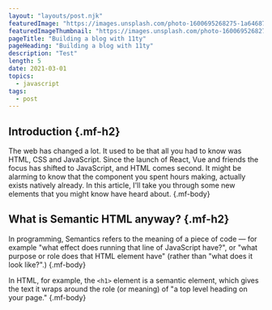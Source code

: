 ```yaml
---
layout: "layouts/post.njk"
featuredImage: "https://images.unsplash.com/photo-1600695268275-1a6468700bd5?ixid=MXwxMjA3fDB8MHxwaG90by1wYWdlfHx8fGVufDB8fHw%3D&ixlib=rb-1.2.1&auto=format&fit=crop&w=1008&q=80"
featuredImageThumbnail: "https://images.unsplash.com/photo-1600695268275-1a6468700bd5?ixid=MXwxMjA3fDB8MHxwaG90by1wYWdlfHx8fGVufDB8fHw%3D&ixlib=rb-1.2.1&auto=format&fit=crop&w=380&h=210&q=80"
pageTitle: "Building a blog with 11ty"
pageHeading: "Building a blog with 11ty"
description: "Test"
length: 5
date: 2021-03-01
topics:
  - javascript
tags:
  - post
---
```


## Introduction {.mf-h2}
The web has changed a lot. It used to be that all you had to know was HTML, CSS and JavaScript. Since the launch of React, Vue and friends the focus has shifted to JavaScript, and HTML comes second. It might be alarming to know that the component you spent hours making, actually exists natively already. In this article, I'll take you through some new elements that you might know have heard about. {.mf-body}

## What is Semantic HTML anyway? {.mf-h2}
In programming, Semantics refers to the meaning of a piece of code — for example "what effect does running that line of JavaScript have?", or "what purpose or role does that HTML element have" (rather than "what does it look like?".) {.mf-body}

In HTML, for example, the ```<h1>``` element is a semantic element, which gives the text it wraps around the role (or meaning) of "a top level heading on your page." {.mf-body}